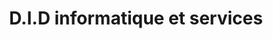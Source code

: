 ---
title: "D.I.D informatique et services"
url: /taverny/d-i-d-informatique-et-services/
shop: Computer
---